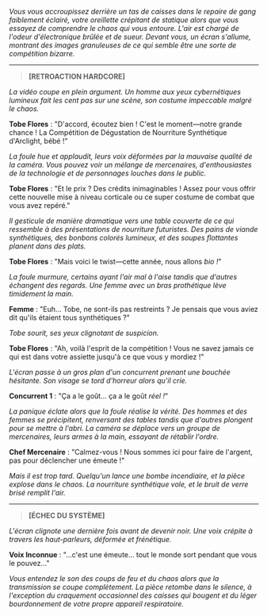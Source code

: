 _Vous vous accroupissez derrière un tas de caisses dans le repaire de gang faiblement éclairé, votre oreillette crépitant de statique alors que vous essayez de comprendre le chaos qui vous entoure. L'air est chargé de l'odeur d'électronique brûlée et de sueur. Devant vous, un écran s'allume, montrant des images granuleuses de ce qui semble être une sorte de compétition bizarre._

---

> **[RETROACTION HARDCORE]**

_La vidéo coupe en plein argument. Un homme aux yeux cybernétiques lumineux fait les cent pas sur une scène, son costume impeccable malgré le chaos._

**Tobe Flores** : "D'accord, écoutez bien ! C'est le moment—notre grande chance ! La Compétition de Dégustation de Nourriture Synthétique d'Arclight, bébé !"

_La foule hue et applaudit, leurs voix déformées par la mauvaise qualité de la caméra. Vous pouvez voir un mélange de mercenaires, d'enthousiastes de la technologie et de personnages louches dans le public._

**Tobe Flores** : "Et le prix ? Des crédits inimaginables ! Assez pour vous offrir cette nouvelle mise à niveau corticale ou ce super costume de combat que vous avez repéré."

_Il gesticule de manière dramatique vers une table couverte de ce qui ressemble à des présentations de nourriture futuristes. Des pains de viande synthétiques, des bonbons colorés lumineux, et des soupes flottantes planent dans des plats._

**Tobe Flores** : "Mais voici le twist—cette année, nous allons _bio !_"

_La foule murmure, certains ayant l'air mal à l'aise tandis que d'autres échangent des regards. Une femme avec un bras prothétique lève timidement la main._

**Femme** : "Euh… Tobe, ne sont-ils pas restreints ? Je pensais que vous aviez dit qu'ils étaient tous synthétiques ?"

_Tobe sourit, ses yeux clignotant de suspicion._

**Tobe Flores** : "Ah, voilà l'esprit de la compétition ! Vous ne savez jamais ce qui est dans votre assiette jusqu'à ce que vous y mordiez !"

_L'écran passe à un gros plan d'un concurrent prenant une bouchée hésitante. Son visage se tord d'horreur alors qu'il crie._

**Concurrent 1** : "Ça a le goût… ça a le goût _réel !_"

_La panique éclate alors que la foule réalise la vérité. Des hommes et des femmes se précipitent, renversant des tables tandis que d'autres plongent pour se mettre à l'abri. La caméra se déplace vers un groupe de mercenaires, leurs armes à la main, essayant de rétablir l'ordre._

**Chef Mercenaire** : "Calmez-vous ! Nous sommes ici pour faire de l'argent, pas pour déclencher une émeute !"

_Mais il est trop tard. Quelqu'un lance une bombe incendiaire, et la pièce explose dans le chaos. La nourriture synthétique vole, et le bruit de verre brisé remplit l'air._

---

> **[ÉCHEC DU SYSTÈME]**

_L'écran clignote une dernière fois avant de devenir noir. Une voix crépite à travers les haut-parleurs, déformée et frénétique._

**Voix Inconnue** : "…c'est une émeute… tout le monde sort pendant que vous le pouvez…"

_Vous entendez le son des coups de feu et du chaos alors que la transmission se coupe complètement. La pièce retombe dans le silence, à l'exception du craquement occasionnel des caisses qui bougent et du léger bourdonnement de votre propre appareil respiratoire._
